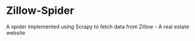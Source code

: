 # Zillow-Spider
A spider implemented using Scrapy to fetch data from Zillow - A real estate website

